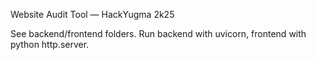 Website Audit Tool — HackYugma 2k25

See backend/frontend folders. Run backend with uvicorn, frontend with python http.server.

